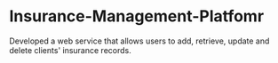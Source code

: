 # Insurance-Management-Platfomr
Developed a web service that allows users to add, retrieve, update and delete clients' insurance records.
